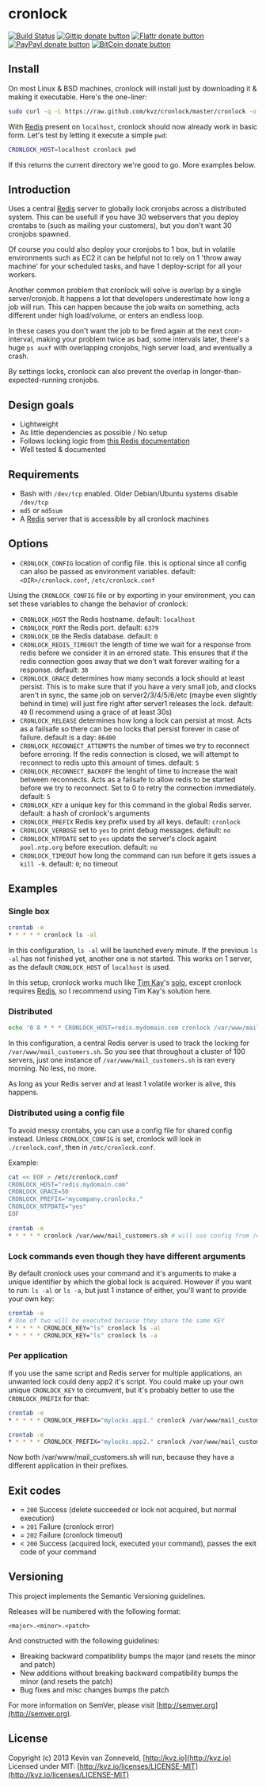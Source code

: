 # cronlock

<!-- badges/ -->
[![Build Status](https://secure.travis-ci.org/kvz/cronlock.svg?branch=master)](http://travis-ci.org/kvz/cronlock "Check this project's build status on TravisCI")
[![Gittip donate button](http://img.shields.io/gittip/kvz.svg)](https://www.gittip.com/kvz/ "Sponsor the development of cronlock via Gittip")
[![Flattr donate button](http://img.shields.io/flattr/donate.png?color=yellow)](https://flattr.com/submit/auto?user_id=kvz&url=https://github.com/kvz/cronlock&title=cronlock&language=&tags=github&category=software "Sponsor the development of cronlock via Flattr")
[![PayPayl donate button](http://img.shields.io/paypal/donate.png?color=yellow)](https://www.paypal.com/cgi-bin/webscr?cmd=_donations&business=kevin%40vanzonneveld%2enet&lc=NL&item_name=Open%20source%20donation%20to%20Kevin%20van%20Zonneveld&currency_code=USD&bn=PP-DonationsBF%3abtn_donate_SM%2egif%3aNonHosted "Sponsor the development of cronlock via Paypal")
[![BitCoin donate button](http://img.shields.io/bitcoin/donate.png?color=yellow)](https://coinbase.com/checkouts/19BtCjLCboRgTAXiaEvnvkdoRyjd843Dg2 "Sponsor the development of cronlock via BitCoin")
<!-- /badges -->

## Install

On most Linux & BSD machines, cronlock will install just by downloading it & making it executable.
Here's the one-liner:

```bash
sudo curl -q -L https://raw.github.com/kvz/cronlock/master/cronlock -o /usr/bin/cronlock && sudo chmod +x $_
```

With [Redis](http://redis.io/) present on `localhost`, cronlock should now already work in basic form.
Let's test by letting it execute a simple `pwd`:

```bash
CRONLOCK_HOST=localhost cronlock pwd
```

If this returns the current directory we're good to go. More examples below.

## Introduction

Uses a central [Redis](http://redis.io/) server to globally lock cronjobs across a distributed system.
This can be usefull if you have 30 webservers that you deploy crontabs to (such as
mailing your customers), but you don't want 30 cronjobs spawned.

Of course you could also deploy your cronjobs to 1 box, but in volatile environments
such as EC2 it can be helpful not to rely on 1 'throw away machine' for your scheduled tasks,
and have 1 deploy-script for all your workers.

Another common problem that cronlock will solve is overlap by a single server/cronjob.
It happens a lot that developers underestimate how long a job will run.
This can happen because the job waits on something, acts different under high load/volume, or enters an endless loop.

In these cases you don't want the job to be fired again at the next cron-interval, making your problem twice as bad,
some intervals later, there's a huge `ps auxf` with overlapping cronjobs, high server load, and eventually a crash.

By settings locks, cronlock can also prevent the overlap in longer-than-expected-running cronjobs.

## Design goals

 - Lightweight
 - As little dependencies as possible / No setup
 - Follows locking logic from [this Redis documentation](http://redis.io/commands/setnx)
 - Well tested & documented

## Requirements

 - Bash with `/dev/tcp` enabled. Older Debian/Ubuntu systems disable `/dev/tcp`
 - `md5` or `md5sum`
 - A [Redis](http://redis.io/) server that is accessible by all cronlock machines

## Options

 - `CRONLOCK_CONFIG` location of config file. this is optional since all config can also be
 passed as environment variables. default: `<DIR>/cronlock.conf`, `/etc/cronlock.conf`

Using the `CRONLOCK_CONFIG` file or by exporting in your environment, you can set these variables
to change the behavior of cronlock:

 - `CRONLOCK_HOST` the Redis hostname. default: `localhost`
 - `CRONLOCK_PORT` the Redis port. default: `6379`
 - `CRONLOCK_DB` the Redis database. default: `0`
 - `CRONLOCK_REDIS_TIMEOUT` the length of time we wait for a response from redis before we consider it in an errored state.
 This ensures that if the redis connection goes away that we don't wait forever waiting for a response. default: `30`
 - `CRONLOCK_GRACE` determines how many seconds a lock should at least persist.
 This is to make sure that if you have a very small job, and clocks aren't in sync, the same job
 on server2/3/4/5/6/etc (maybe even slightly behind in time) will just fire right after server1 releases the lock. default: `40` (I recommend using a grace of at least 30s)
 - `CRONLOCK_RELEASE` determines how long a lock can persist at most.
 Acts as a failsafe so there can be no locks that persist forever in case of failure. default is a day: `86400`
 - `CRONLOCK_RECONNECT_ATTEMPTS` the number of times we try to reconnect before erroring.
  If the redis connection is closed, we will attempt to reconnect to redis upto this amount of times. default: `5`
 - `CRONLOCK_RECONNECT_BACKOFF` the lenght of time to increase the wait between reconnects.
  Acts as a failsafe to allow redis to be started before we try to reconnect. Set to 0 to retry the connection immediately. default: `5`
 - `CRONLOCK_KEY` a unique key for this command in the global Redis server. default: a hash of cronlock's arguments
 - `CRONLOCK_PREFIX` Redis key prefix used by all keys. default: `cronlock`
 - `CRONLOCK_VERBOSE` set to `yes` to print debug messages. default: `no`
 - `CRONLOCK_NTPDATE` set to `yes` update the server's clock againt `pool.ntp.org` before execution. default: `no`
 - `CRONLOCK_TIMEOUT` how long the command can run before it gets issues a `kill -9`. default: `0`; no timeout

## Examples

### Single box

```bash
crontab -e
* * * * * cronlock ls -al
```

In this configuration, `ls -al` will be launched every minute. If the previous
`ls -al` has not finished yet, another one is not started.
This works on 1 server, as the default `CRONLOCK_HOST` of `localhost` is used.

In this setup, cronlock works much like [Tim Kay](http://timkay.com/)'s [solo](https://github.com/timkay/solo),
except cronlock requires [Redis](http://redis.io/), so I recommend using Tim Kay's solution here.

### Distributed

```bash
echo '0 8 * * * CRONLOCK_HOST=redis.mydomain.com cronlock /var/www/mail_customers.sh' | crontab
```

In this configuration, a central Redis server is used to track the locking for
`/var/www/mail_customers.sh`. So you see that throughout a cluster of 100 servers,
just one instance of `/var/www/mail_customers.sh` is ran every morning. No less, no more.

As long as your Redis server and at least 1 volatile worker is alive, this happens.

### Distributed using a config file

To avoid messy crontabs, you can use a config file for shared config instead.
Unless `CRONLOCK_CONFIG` is set, cronlock will look in `./cronlock.conf`, then
in `/etc/cronlock.conf`.

Example:
```bash
cat << EOF > /etc/cronlock.conf
CRONLOCK_HOST="redis.mydomain.com"
CRONLOCK_GRACE=50
CRONLOCK_PREFIX="mycompany.cronlocks."
CRONLOCK_NTPDATE="yes"
EOF

crontab -e
* * * * * cronlock /var/www/mail_customers.sh # will use config from /etc/cronlock.conf
```

### Lock commands even though they have different arguments

By default cronlock uses your command and it's arguments to make a unique identifier
by which the global lock is acquired. However if you want to run: `ls -al` or `ls -a`,
but just 1 instance of either, you'll want to provide your own key:

```bash
crontab -e
# One of two will be executed because they share the same KEY
* * * * * CRONLOCK_KEY="ls" cronlock ls -al
* * * * * CRONLOCK_KEY="ls" cronlock ls -a
```

### Per application

If you use the same script and Redis server for multiple applications, an unwanted lock could deny app2 it's script.
You could make up your own unique `CRONLOCK_KEY` to circumvent, but it's probably
better to use the `CRONLOCK_PREFIX` for that:

```bash
crontab -e
* * * * * CRONLOCK_PREFIX="mylocks.app1." cronlock /var/www/mail_customers.sh
```

```bash
crontab -e
* * * * * CRONLOCK_PREFIX="mylocks.app2." cronlock /var/www/mail_customers.sh
```

Now both /var/www/mail_customers.sh will run, because they have a different application in their prefixes.

## Exit codes

 - = `200` Success (delete succeeded or lock not acquired, but normal execution)
 - = `201` Failure (cronlock error)
 - = `202` Failure (cronlock timeout)
 - < `200` Success (acquired lock, executed your command), passes the exit code of your command

## Versioning

This project implements the Semantic Versioning guidelines.

Releases will be numbered with the following format:

`<major>.<minor>.<patch>`

And constructed with the following guidelines:

* Breaking backward compatibility bumps the major (and resets the minor and patch)
* New additions without breaking backward compatibility bumps the minor (and resets the patch)
* Bug fixes and misc changes bumps the patch


For more information on SemVer, please visit [http://semver.org](http://semver.org).

## License

Copyright (c) 2013 Kevin van Zonneveld, [http://kvz.io](http://kvz.io)  
Licensed under MIT: [http://kvz.io/licenses/LICENSE-MIT](http://kvz.io/licenses/LICENSE-MIT)
